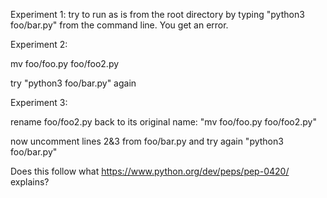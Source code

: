 Experiment 1: try to run as is from the root directory by typing "python3 foo/bar.py" from the command line. You get an error.

Experiment 2:

mv foo/foo.py foo/foo2.py

try "python3 foo/bar.py" again

Experiment 3:

rename foo/foo2.py back to its original name: "mv foo/foo.py foo/foo2.py"

now uncomment lines 2&3 from foo/bar.py and try again "python3 foo/bar.py"

Does this follow what https://www.python.org/dev/peps/pep-0420/ explains?
